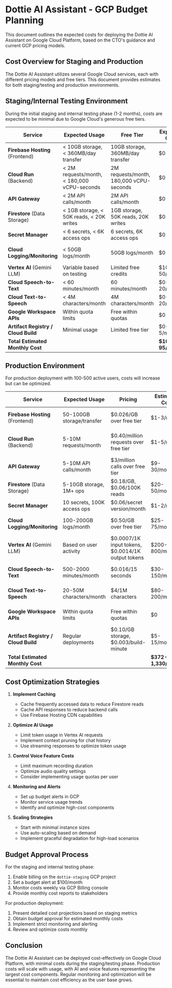 # Dottie AI Assistant - GCP Budget Planning

This document outlines the expected costs for deploying the Dottie AI Assistant on Google Cloud Platform, based on the CTO's guidance and current GCP pricing models.

## Cost Overview for Staging and Production

The Dottie AI Assistant utilizes several Google Cloud services, each with different pricing models and free tiers. This document provides estimates for both staging/testing and production environments.

## Staging/Internal Testing Environment

During the initial staging and internal testing phase (1-2 months), costs are expected to be minimal due to Google Cloud's generous free tiers.

| Service | Expected Usage | Free Tier | Expected Cost | Notes |
|---------|---------------|-----------|---------------|-------|
| **Firebase Hosting** (Frontend) | < 10GB storage, < 360MB/day transfer | 10GB storage, 360MB/day transfer | $0 | Will remain within free tier during testing |
| **Cloud Run** (Backend) | < 2M requests/month, < 180,000 vCPU-seconds | 2M requests/month, 180,000 vCPU-seconds | $0 | Internal testing load well below limits |
| **API Gateway** | < 2M API calls/month | 2M API calls/month | $0 | Will remain within free tier |
| **Firestore** (Data Storage) | < 1GB storage, < 50K reads, < 20K writes | 1GB storage, 50K reads, 20K writes | $0 | Minimal usage during testing |
| **Secret Manager** | < 6 secrets, < 6K access ops | 6 secrets, 6K access ops | $0 | Well within free tier |
| **Cloud Logging/Monitoring** | < 50GB logs/month | 50GB logs/month | $0 | Basic monitoring included |
| **Vertex AI** (Gemini LLM) | Variable based on testing | Limited free credits | $10-50/month | Depends on testing volume |
| **Cloud Speech-to-Text** | < 60 minutes/month | 60 minutes/month | $0-20/month | May exceed free tier |
| **Cloud Text-to-Speech** | < 4M characters/month | 4M characters/month | $0-20/month | May exceed free tier |
| **Google Workspace APIs** | Within quota limits | Free within quotas | $0 | Subject to API quotas |
| **Artifact Registry / Cloud Build** | Minimal usage | Limited free tier | $0-5/month | Small storage costs |
| **Total Estimated Monthly Cost** | | | **$10-95/month** | For staging/testing |

## Production Environment

For production deployment with 100-500 active users, costs will increase but can be optimized.

| Service | Expected Usage | Pricing | Estimated Cost | Notes |
|---------|---------------|---------|----------------|-------|
| **Firebase Hosting** (Frontend) | 50-100GB storage/transfer | $0.026/GB over free tier | $1-3/month | Low cost even at scale |
| **Cloud Run** (Backend) | 5-10M requests/month | $0.40/million requests over free tier | $1-5/month | Auto-scaling keeps costs low |
| **API Gateway** | 5-10M API calls/month | $3/million calls over free tier | $9-30/month | Increases with user activity |
| **Firestore** (Data Storage) | 5-10GB storage, 1M+ ops | $0.18/GB, $0.06/100K reads | $20-50/month | Scales with user count |
| **Secret Manager** | 10 secrets, 100K access ops | $0.06/secret version/month | $1-2/month | Minimal cost |
| **Cloud Logging/Monitoring** | 100-200GB logs/month | $0.50/GB over free tier | $25-75/month | Important for production |
| **Vertex AI** (Gemini LLM) | Based on user activity | $0.0007/1K input tokens, $0.0014/1K output tokens | $200-800/month | Highest cost component |
| **Cloud Speech-to-Text** | 500-2000 minutes/month | $0.016/15 seconds | $30-150/month | Scales with voice usage |
| **Cloud Text-to-Speech** | 20-50M characters/month | $4/1M characters | $80-200/month | Scales with voice usage |
| **Google Workspace APIs** | Within quota limits | Free within quotas | $0 | May need higher quotas |
| **Artifact Registry / Cloud Build** | Regular deployments | $0.10/GB storage, $0.003/build-minute | $5-15/month | For CI/CD pipeline |
| **Total Estimated Monthly Cost** | | | **$372-1,330/month** | For production |

## Cost Optimization Strategies

1. **Implement Caching**
   - Cache frequently accessed data to reduce Firestore reads
   - Cache API responses to reduce backend calls
   - Use Firebase Hosting CDN capabilities

2. **Optimize AI Usage**
   - Limit token usage in Vertex AI requests
   - Implement context pruning for chat history
   - Use streaming responses to optimize token usage

3. **Control Voice Feature Costs**
   - Limit maximum recording duration
   - Optimize audio quality settings
   - Consider implementing usage quotas per user

4. **Monitoring and Alerts**
   - Set up budget alerts in GCP
   - Monitor service usage trends
   - Identify and optimize high-cost components

5. **Scaling Strategies**
   - Start with minimal instance sizes
   - Use auto-scaling based on demand
   - Implement graceful degradation for high-load scenarios

## Budget Approval Process

For the staging and internal testing phase:
1. Enable billing on the `dottie-staging` GCP project
2. Set a budget alert at $100/month
3. Monitor costs weekly via GCP Billing console
4. Provide monthly cost reports to stakeholders

For production deployment:
1. Present detailed cost projections based on staging metrics
2. Obtain budget approval for estimated monthly costs
3. Implement strict monitoring and alerting
4. Review and optimize costs monthly

## Conclusion

The Dottie AI Assistant can be deployed cost-effectively on Google Cloud Platform, with minimal costs during the staging/testing phase. Production costs will scale with usage, with AI and voice features representing the largest cost components. Regular monitoring and optimization will be essential to maintain cost efficiency as the user base grows.
